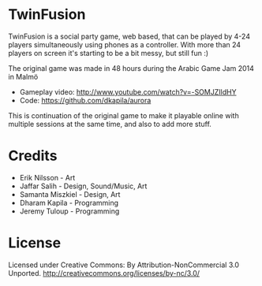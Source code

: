 TwinFusion
========

TwinFusion is a social party game, web based, that can be played by 4-24 players simultaneously using phones as a controller. With more than 24 players on screen it's starting to be a bit messy, but still fun :)

The original game was made in 48 hours during the Arabic Game Jam 2014 in Malmö
* Gameplay video: http://www.youtube.com/watch?v=-SOMJZIldHY
* Code: https://github.com/dkapila/aurora

This is continuation of the original game to make it playable online with multiple sessions at the same time, and also to add more stuff.

# Credits

* Erik Nilsson - Art
* Jaffar Salih - Design, Sound/Music, Art
* Samanta Miszkiel - Design, Art
* Dharam Kapila - Programming
* Jeremy Tuloup - Programming


# License

Licensed under Creative Commons: By Attribution-NonCommercial 3.0 Unported.
http://creativecommons.org/licenses/by-nc/3.0/
